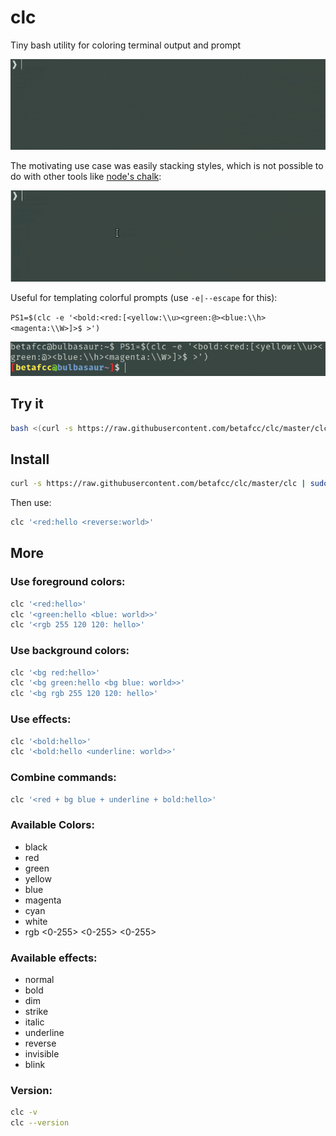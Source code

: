 # clc
Tiny bash utility for  coloring terminal output and prompt

![](./examples/usage.gif)

The motivating use case was easily stacking styles, which is not possible to do with other tools like [node's chalk](https://github.com/chalk/chalk-cli):

![](./examples/stacking.gif)

Useful for templating colorful prompts (use `-e|--escape` for this):

`PS1=$(clc -e '<bold:<red:[<yellow:\\u><green:@><blue:\\h><magenta:\\W>]>$ >')`

![](./examples/prompt.png)

## Try it

```bash
bash <(curl -s https://raw.githubusercontent.com/betafcc/clc/master/clc) '<red:hello <reverse:world>'
```

## Install

```bash
curl -s https://raw.githubusercontent.com/betafcc/clc/master/clc | sudo tee /usr/local/bin/clc > /dev/null && sudo chmod +x /usr/local/bin/clc
```

Then use:

```bash
clc '<red:hello <reverse:world>'
```

## More


### Use foreground colors:

```bash
clc '<red:hello>'
clc '<green:hello <blue: world>>'
clc '<rgb 255 120 120: hello>'
```

### Use background colors:

```bash
clc '<bg red:hello>'
clc '<bg green:hello <bg blue: world>>'
clc '<bg rgb 255 120 120: hello>'
```

### Use effects:

```bash
clc '<bold:hello>'
clc '<bold:hello <underline: world>>'
```

### Combine commands:

```bash
clc '<red + bg blue + underline + bold:hello>'
```

### Available Colors:
- black
- red
- green
- yellow
- blue
- magenta
- cyan
- white
- rgb <0-255> <0-255> <0-255>

### Available effects:
- normal
- bold
- dim
- strike
- italic
- underline
- reverse
- invisible
- blink

### Version:

```bash
clc -v
clc --version
```
